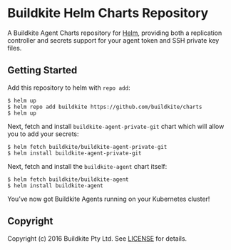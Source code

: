 # Buildkite Helm Charts Repository

A Buildkite Agent Charts repository for [Helm](https://helm.sh), providing both a replication controller and secrets support for your agent token and SSH private key files.

## Getting Started

Add this repository to helm with `repo add`:

```
$ helm up
$ helm repo add buildkite https://github.com/buildkite/charts
$ helm up
```

Next, fetch and install `buildkite-agent-private-git` chart which will allow you to add your secrets:

```
$ helm fetch buildkite/buildkite-agent-private-git
$ helm install buildkite-agent-private-git
```

Next, fetch and install the `buildkite-agent` chart itself:

```
$ helm fetch buildkite/buildkite-agent
$ helm install buildkite-agent
```

You’ve now got Buildkite Agents running on your Kubernetes cluster!

## Copyright

Copyright (c) 2016 Buildkite Pty Ltd. See [LICENSE](LICENSE) for details.
